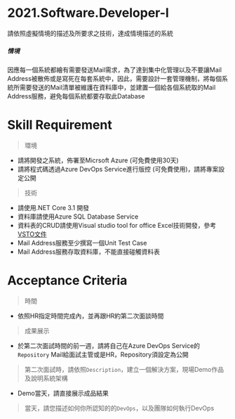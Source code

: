# 2021.Software.Developer-I
請依照虛擬情境的描述及所要求之技術，達成情境描述的系統

##### 情境
因應每一個系統都繪有需要發送Mail需求，為了達到集中化管理以及不要讓Mail Address被散佈或是寫死在每套系統中，因此，需要設計一套管理機制，將每個系統所需要發送的Mail清單被維護在資料庫中，並建置一個給各個系統取的Mail Address服務，避免每個系統都要存取此Database

# Skill Requirement
> 環境
- 請將開發之系統，佈署至Micrsoft Azure (可免費使用30天)
- 請將程式碼透過Azure DevOps Service進行版控 (可免費使用)，請將專案設定公開
> 技術
- 請使用.NET Core 3.1 開發
- 資料庫請使用Azure SQL Database Service
- 資料表的CRUD請使用Visual studio tool for office Excel技術開發，參考[VSTO文件](https://docs.microsoft.com/zh-tw/visualstudio/vsto/walkthrough-creating-your-first-vsto-add-in-for-excel?view=vs-2019)
- Mail Address服務至少撰寫一個Unit Test Case
- Mail Address服務存取資料庫，不能直接碰觸資料表

# Acceptance Criteria
> 時間
- 依照HR指定時間完成內，並再跟HR約第二次面談時間

> 成果展示
- 於第二次面試時間的前一週，請將自己在Azure DevOps Service的`Repository` Mail給面試主管或是HR，Repository須設定為公開

> 第二次面試時，請依照`Description`，建立一個解決方案，現場Demo作品及說明系統架構
- Demo當天，請直接展示成品結果

> 當天，請您描述如何你所認知的的`DevOps`，以及團隊如何執行DevOps
